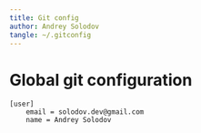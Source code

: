 ```yaml
---
title: Git config
author: Andrey Solodov
tangle: ~/.gitconfig
---
```


# Global git configuration

```text
[user]
	email = solodov.dev@gmail.com
	name = Andrey Solodov
```
